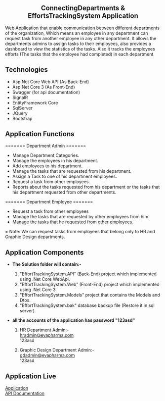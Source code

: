 <h2 align="center"> ConnectingDepartments & EffortsTrackingSystem Application </h2>
Web Application that enable communication between different departments of the organization, Which means an employee in any department can request task from another employee in any other department.
It allows the departments admins to assign tasks to their employees, also provides a dashboard to view the statistics of the tasks.
Also it tracks the employees efforts (The tasks that the employee had completed) in each department.

## Technologies

- Asp.Net Core Web API (As Back-End)
- Asp.Net Core 3 (As Front-End)
- Swagger (for api documentation)
- SignalR
- EntityFramework Core
- SqlServer
- JQuery
- Bootstrap

## Application Functions

======= Department Admin =======

- Manage Department Categories.
- Manage the employees in his department.
- Add employees to his department.
- Manage the tasks that are requested from his department.
- Assign a Task to one of his department employees.
- Request a task from other employees.
- Reports about the tasks requested from his department or the tasks that his department requested from other departments.

======= Department Employee =======

- Request a task from other employees
- Manage the tasks that are requested by other employees from him.
- Manage the tasks that he requested from other employees.

= Note: We can request tasks from employees that belong only to HR and Graphic Design departments.


## Application Components

- <b>The Solution folder will contain:-</b>
  1. "EffortTrackingSystem.API" (Back-End) project which implemented using .Net Core WebApi.
  2. "EffortTrackingSystem.Web" (Front-End) project which implemented using .Net Core 3.
  3. "EffortTrackingSystem.Models" project that contains the Models and Dtos.
  4. "EffortTrackingSystem.bak" database backup file (Restore it in sql server).

- <b>all the accounts of the application has password "123asd"</b>
  
  1. HR Department Admin:-<br>
  hradmin@evapharma.com<br>
  123asd

  2. Graphic Design Department Admin:-<br>
  gdadmin@evapharma.com<br>
  123asd

## Application Live

  [Application](http://armaniousit-001-site18.ctempurl.com/)<br>
  [API Documentation](http://armaniousit-001-site13.ctempurl.com/swagger/index.html)

